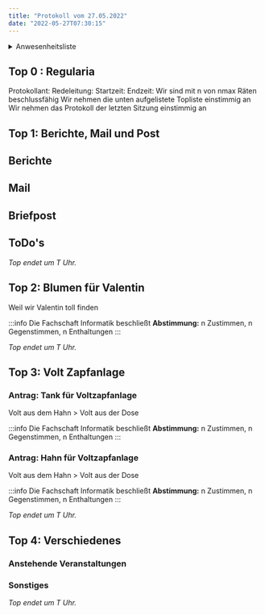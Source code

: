 ```yaml
---
title: "Protokoll vom 27.05.2022"
date: "2022-05-27T07:30:15"
---
```


<details>
<summary>Anwesenheitsliste</summary>

#### Anwesende Räte

#### Abwesende Räte

#### Entschuldigte Räte

#### Gäste

</details>

## Top 0 : Regularia

Protokollant: 
Redeleitung: 
Startzeit: 
Endzeit: 
Wir sind mit n von nmax Räten beschlussfähig
Wir nehmen die unten aufgelistete Topliste einstimmig an
Wir nehmen das Protokoll der letzten Sitzung einstimmig an

## Top 1: Berichte, Mail und Post

## Berichte

## Mail

## Briefpost

## ToDo's

_Top endet um T Uhr._

## Top 2: Blumen für Valentin
Weil wir Valentin toll finden

:::info
Die Fachschaft Informatik beschließt
**Abstimmung:** n Zustimmen, n Gegenstimmen, n Enthaltungen
:::

_Top endet um T Uhr._

## Top 3: Volt Zapfanlage

### Antrag: Tank für Voltzapfanlage
Volt aus dem Hahn > Volt aus der Dose

:::info
Die Fachschaft Informatik beschließt
**Abstimmung:** n Zustimmen, n Gegenstimmen, n Enthaltungen
:::

### Antrag: Hahn für Voltzapfanlage
Volt aus dem Hahn > Volt aus der Dose

:::info
Die Fachschaft Informatik beschließt
**Abstimmung:** n Zustimmen, n Gegenstimmen, n Enthaltungen
:::

_Top endet um T Uhr._

## Top 4: Verschiedenes

### Anstehende Veranstaltungen

### Sonstiges

_Top endet um T Uhr._
